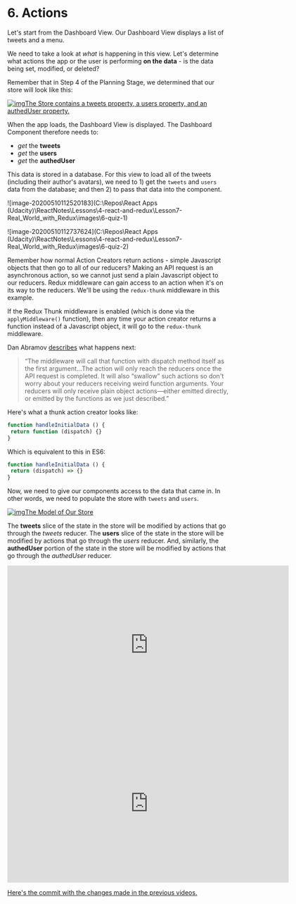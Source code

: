 # 6. Actions



Let's start from the Dashboard View. Our Dashboard View displays a list of tweets and a menu.

We need to take a look at *what* is happening in this view. Let's determine what actions the app or the user is performing **on the data** - is the data being set, modified, or deleted?

Remember that in Step 4 of the Planning Stage, we determined that our store will look like this:



[![img](https://video.udacity-data.com/topher/2018/March/5abd65c5_1/1.png)The Store contains a tweets property, a users property, and an authedUser property. ](https://classroom.udacity.com/nanodegrees/nd019/parts/7dab5516-d1ae-45d3-b8f8-d782b5534caf/modules/221d27be-a830-49a3-9803-9aa4a114489c/lessons/f126db7d-157a-4b30-90de-17bd8b07208b/concepts/7292f959-73ad-43e5-b95b-d2d9dbfa5657#)



When the app loads, the Dashboard View is displayed. The Dashboard Component therefore needs to:

- *get* the **tweets**
- *get* the **users**
- *get* the **authedUser**

This data is stored in a database. For this view to load all of the  tweets (including their author's avatars), we need to 1) get the `tweets` and `users` data from the database; and then 2) to pass that data into the component.



![image-20200510112520183](C:\Repos\React Apps (Udacity)\ReactNotes\Lessons\4-react-and-redux\Lesson7-Real_World_with_Redux\images\6-quiz-1)



![image-20200510112737624](C:\Repos\React Apps (Udacity)\ReactNotes\Lessons\4-react-and-redux\Lesson7-Real_World_with_Redux\images\6-quiz-2)



Remember how normal Action Creators return actions - simple Javascript objects  that then go to all of our reducers? Making an API request is an  asynchronous action, so we cannot just send a plain Javascript object to our reducers. Redux middleware can gain access to an action when it's  on its way to the reducers. We'll be using the `redux-thunk` middleware in this example. 

If the Redux Thunk middleware is enabled (which is done via the `applyMiddleware()` function), then any time your action creator returns a function instead of a Javascript object, it will go to the `redux-thunk` middleware.

Dan Abramov [describes](https://stackoverflow.com/questions/35411423/how-to-dispatch-a-redux-action-with-a-timeout/35415559#35415559) what happens next: 

> “The middleware will call that function with dispatch method itself  as the first argument...The action will only reach the reducers once the API request is completed. It will also “swallow” such actions so don't worry about your reducers  receiving weird function arguments. Your reducers will only receive  plain object actions—either emitted directly, or emitted by the  functions as we just described.”

Here's what a thunk action creator looks like:

```js
function handleInitialData () { 
 return function (dispatch) {}
}
```

Which is equivalent to this in ES6:

```js
function handleInitialData () {
 return (dispatch) => {}
}
```

Now, we need to give our components access to the data that came in. In other words, we need to populate the store with `tweets` and `users`.



[![img](https://video.udacity-data.com/topher/2018/March/5abd66ac_image5/image5.png)The Model of Our Store ](https://classroom.udacity.com/nanodegrees/nd019/parts/7dab5516-d1ae-45d3-b8f8-d782b5534caf/modules/221d27be-a830-49a3-9803-9aa4a114489c/lessons/f126db7d-157a-4b30-90de-17bd8b07208b/concepts/7292f959-73ad-43e5-b95b-d2d9dbfa5657#)



The **tweets** slice of the state in the store will be modified by actions that go through the *tweets* reducer. The **users** slice of the state in the store will be modified by actions that go through the *users* reducer. And, similarly, the **authedUser** portion of the state in the store will be modified by actions that go through the *authedUser* reducer.



<iframe allowfullscreen="1" allow="accelerometer; autoplay; encrypted-media; gyroscope; picture-in-picture" title="YouTube video player" src="https://www.youtube.com/embed/Px3vpZBHhHI?showinfo=0&amp;rel=0&amp;autohide=1&amp;vq=hd720&amp;hl=en-us&amp;cc_load_policy=0&amp;enablejsapi=1&amp;origin=https%3A%2F%2Fclassroom.udacity.com&amp;widgetid=231" id="widget232" width="640" height="360" frameborder="0"></iframe>



<iframe allowfullscreen="1" allow="accelerometer; autoplay; encrypted-media; gyroscope; picture-in-picture" title="YouTube video player" src="https://www.youtube.com/embed/-cqWNcFKB5E?showinfo=0&amp;rel=0&amp;autohide=1&amp;vq=hd720&amp;hl=en-us&amp;cc_load_policy=0&amp;enablejsapi=1&amp;origin=https%3A%2F%2Fclassroom.udacity.com&amp;widgetid=233" id="widget234" width="640" height="360" frameborder="0"></iframe>



[Here's the commit with the changes made in the previous videos.](https://github.com/udacity/reactnd-chirper-app/commit/acc11b20446b9e19dc861ab9ec46d9de57aa6ea8)